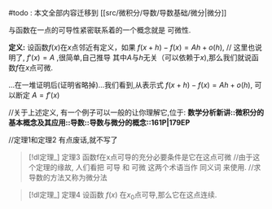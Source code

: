 #todo : 本文全部内容迁移到 [[src/微积分/导数/导数基础/微分|微分]]


与函数在一点的可导性紧密联系着的一个概念就是 可微性.

**定义:** 设函数$f(x)$在$x$点邻近有定义，如果
$f(x+h)-f(x)=Ah+o(h),$  // 这里也说明了, $f'(x)=A$ ,很简单,自己推导
其中$A$与$h$无关（可以依赖于$x$),那么我们就说函数$f$在$x$点可微.

…在一堆证明后(证明省略掉)…我们看到,从表示式 $f(x+h)-f(x)=Ah+o(h),$ 可以断定 $A =f'(x)$

//关于上述定义, 有一个例子可以一般的让你理解它,位于: **数学分析新讲::微积分的基本概念及其应用::导数::导数与微分的概念::161P|179EP**

//定理1和定理2 有点废话,就不写了

> [!dl定理_] 定理3
> 函数f在x点可导的充分必要条件是它在这点可微
//由于这个定理的缘故, 人们看把 可导 和 可微 这两个术语当作 同义词 来使用.
//求导数的方法又称为微分法

> [!dl定理_] 定理4 
> 设函数 $f(x)$ 在$x_0$点可导,那么它在这点连续.

